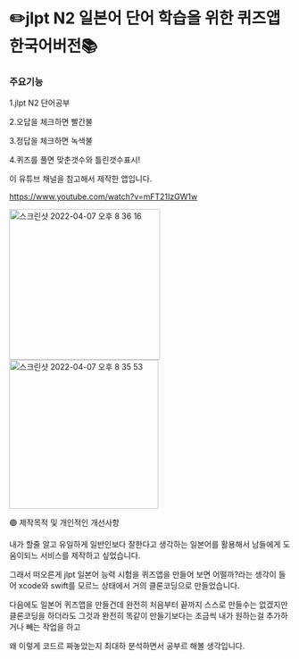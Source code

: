 # ✏️jlpt N2 일본어 단어 학습을 위한 퀴즈앱 한국어버전📚

### 주요기능
1.jlpt N2 단어공부

2.오답을 체크하면 빨간불

3.정답을 체크하면 녹색불

4.퀴즈를 풀면 맞춘갯수와 틀린갯수표시!

이 유튜브 채널을 참고해서 제작한 앱입니다.

https://www.youtube.com/watch?v=mFT21IzGW1w

<img width="270" alt="스크린샷 2022-04-07 오후 8 36 16" src="https://user-images.githubusercontent.com/91593937/162190195-c91b15e8-69c9-4361-bd39-fb7cc87bcb03.png">

<img width="267" alt="스크린샷 2022-04-07 오후 8 35 53" src="https://user-images.githubusercontent.com/91593937/162190183-e0cb056a-b85f-491e-b5f0-a5ce9136ddec.png">



🟢 제작목적 및 개인적인 개선사항

내가 할줄 알고 유일하게 일반인보다 잘한다고 생각하는 일본어를 활용해서 남들에게 도움이되느 서비스를 제작하고 싶었습니다.

그래서 떠오른게 jlpt 일본어 능력 시험을 퀴즈앱을 만들어 보면 어떨까?라는 생각이 들어 xcode와 swift를 모르느 상태에서 거의 클론코딩으로 만들었습니다.

다음에도 일본어 퀴즈앱을 만들건데 완전히 처음부터 끝까지 스스로 만들수는 없겠지만 클론코딩을 하더라도 그것과 완전히 똑같이 만들기보다는 조금씩 내가 원하는걸 추가하거나 빼는 작업을 하고 

왜 이렇게 코드르 짜놓았는지 최대하 분석하면서 공부르 해볼 생각입니다.


